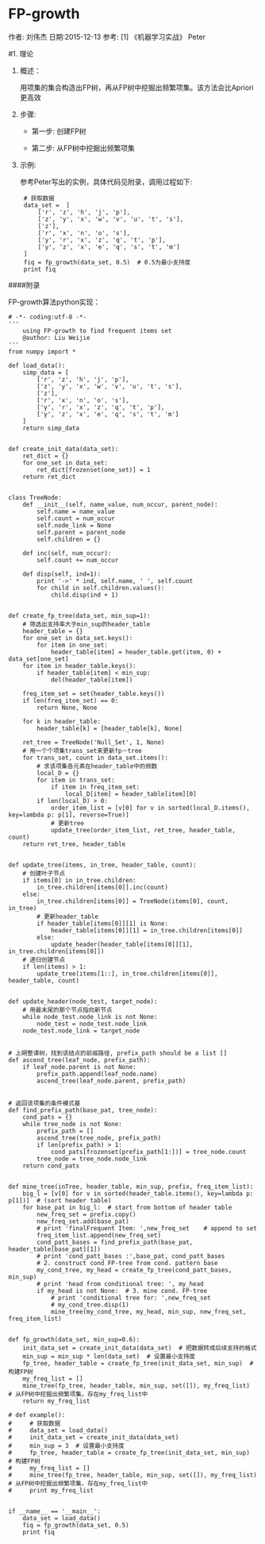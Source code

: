FP-growth
===
作者: 刘伟杰 日期:2015-12-13
参考: [1] 《机器学习实战》 Peter

#1. 理论

1. 概述：
    
    用项集的集合构造出FP树，再从FP树中挖掘出频繁项集。该方法会比Apriori更高效

2. 步骤:

    * 第一步: 创建FP树

    * 第二步: 从FP树中挖掘出频繁项集

3. 示例:

    参考Peter写出的实例，具体代码见附录，调用过程如下:

        # 获取数据
        data_set =  [
            ['r', 'z', 'h', 'j', 'p'],
            ['z', 'y', 'x', 'w', 'v', 'u', 't', 's'],
            ['z'],
            ['r', 'x', 'n', 'o', 's'],
            ['y', 'r', 'x', 'z', 'q', 't', 'p'],
            ['y', 'z', 'x', 'e', 'q', 's', 't', 'm']
        ]   
        fiq = fp_growth(data_set, 0.5)  # 0.5为最小支持度
        print fiq

####附录

FP-growth算法python实现：

    # -*- coding:utf-8 -*-
    '''
        using FP-growth to find frequent items set
        @author: Liu Weijie
    '''
    from numpy import *

    def load_data():
        simp_data = [
            ['r', 'z', 'h', 'j', 'p'],
            ['z', 'y', 'x', 'w', 'v', 'u', 't', 's'],
            ['z'],
            ['r', 'x', 'n', 'o', 's'],
            ['y', 'r', 'x', 'z', 'q', 't', 'p'],
            ['y', 'z', 'x', 'e', 'q', 's', 't', 'm']
        ]
        return simp_data


    def create_init_data(data_set):
        ret_dict = {}
        for one_set in data_set:
            ret_dict[frozenset(one_set)] = 1
        return ret_dict


    class TreeNode:
        def __init__(self, name_value, num_occur, parent_node):
            self.name = name_value
            self.count = num_occur
            self.node_link = None
            self.parent = parent_node
            self.children = {}

        def inc(self, num_occur):
            self.count += num_occur

        def disp(self, ind=1):
            print '->' * ind, self.name, ' ', self.count
            for child in self.children.values():
                child.disp(ind + 1)


    def create_fp_tree(data_set, min_sup=1):
        # 筛选出支持率大于min_sup的header_table
        header_table = {}
        for one_set in data_set.keys():
            for item in one_set:
                header_table[item] = header_table.get(item, 0) + data_set[one_set]
        for item in header_table.keys():
            if header_table[item] < min_sup:
                del(header_table[item])

        freq_item_set = set(header_table.keys())
        if len(freq_item_set) == 0:
            return None, None

        for k in header_table:
            header_table[k] = [header_table[k], None]

        ret_tree = TreeNode('Null_Set', 1, None)
        # 用一个个项集trans_set来更新fp－tree
        for trans_set, count in data_set.items():
            # 求该项集各元素在header_table中的频数
            local_D = {}
            for item in trans_set:
                if item in freq_item_set:
                    local_D[item] = header_table[item][0]
            if len(local_D) > 0:
                order_item_list = [v[0] for v in sorted(local_D.items(), key=lambda p: p[1], reverse=True)]
                # 更新tree
                update_tree(order_item_list, ret_tree, header_table, count)
        return ret_tree, header_table


    def update_tree(items, in_tree, header_table, count):
        # 创建叶子节点
        if items[0] in in_tree.children:
            in_tree.children[items[0]].inc(count)
        else:
            in_tree.children[items[0]] = TreeNode(items[0], count, in_tree)
            # 更新header_table
            if header_table[items[0]][1] is None:
                header_table[items[0]][1] = in_tree.children[items[0]]
            else:
                update_header(header_table[items[0]][1], in_tree.children[items[0]])
        # 递归创建节点
        if len(items) > 1:
            update_tree(items[1::], in_tree.children[items[0]], header_table, count)


    def update_header(node_test, target_node):
        # 用最末尾的那个节点指向新节点
        while node_test.node_link is not None:
            node_test = node_test.node_link
        node_test.node_link = target_node


    # 上朔整课树，找到该结点的前缀路径, prefix_path should be a list []
    def ascend_tree(leaf_node, prefix_path):
        if leaf_node.parent is not None:
            prefix_path.append(leaf_node.name)
            ascend_tree(leaf_node.parent, prefix_path)


    # 返回该项集的条件模式基
    def find_prefix_path(base_pat, tree_node):
        cond_pats = {}
        while tree_node is not None:
            prefix_path = []
            ascend_tree(tree_node, prefix_path)
            if len(prefix_path) > 1:
                cond_pats[frozenset(prefix_path[1:])] = tree_node.count
            tree_node = tree_node.node_link
        return cond_pats


    def mine_tree(inTree, header_table, min_sup, prefix, freq_item_list):
        big_l = [v[0] for v in sorted(header_table.items(), key=lambda p: p[1])]  # (sort header table)
        for base_pat in big_l:  # start from bottom of header table
            new_freq_set = prefix.copy()
            new_freq_set.add(base_pat)
            # print 'finalFrequent Item: ',new_freq_set    # append to set
            freq_item_list.append(new_freq_set)
            cond_patt_bases = find_prefix_path(base_pat, header_table[base_pat][1])
            # print 'cond_patt_bases :',base_pat, cond_patt_bases
            # 2. construct cond FP-tree from cond. pattern base
            my_cond_tree, my_head = create_fp_tree(cond_patt_bases, min_sup)
            # print 'head from conditional tree: ', my_head
            if my_head is not None:  # 3. mine cond. FP-tree
                # print 'conditional tree for: ',new_freq_set
                # my_cond_tree.disp(1)
                mine_tree(my_cond_tree, my_head, min_sup, new_freq_set, freq_item_list)
                

    def fp_growth(data_set, min_sup=0.6):
        init_data_set = create_init_data(data_set)  # 把数据转成后续支持的格式
        min_sup = min_sup * len(data_set)  # 设置最小支持度
        fp_tree, header_table = create_fp_tree(init_data_set, min_sup)  # 构建FP树
        my_freq_list = []
        mine_tree(fp_tree, header_table, min_sup, set([]), my_freq_list)  # 从FP树中挖掘出频繁项集，存在my_freq_list中
        return my_freq_list

    # def example():
    #     # 获取数据
    #     data_set = load_data()
    #     init_data_set = create_init_data(data_set)
    #     min_sup = 3  # 设置最小支持度
    #     fp_tree, header_table = create_fp_tree(init_data_set, min_sup)  # 构建FP树
    #     my_freq_list = []
    #     mine_tree(fp_tree, header_table, min_sup, set([]), my_freq_list)  # 从FP树中挖掘出频繁项集，存在my_freq_list中
    #     print my_freq_list


    if __name__ == '__main__':
        data_set = load_data()
        fiq = fp_growth(data_set, 0.5)
        print fiq



